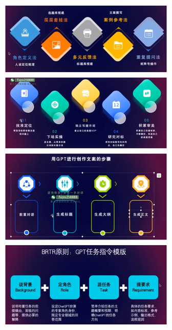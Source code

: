 ![](../photo/Pasted%20image%2020241203190907.png)

![](../photo/Pasted%20image%2020241203190841.png)


![](../photo/Pasted%20image%2020241203190807.png)

![](../photo/Pasted%20image%2020241203190753.png)

